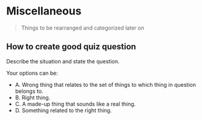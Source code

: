 # Miscellaneous

> Things to be rearranged and categorized later on

## How to create good quiz question

Describe the situation and state the question.

Your options can be:

- A. Wrong thing that relates to the set of things to which thing in question belongs to.
- B. Right thing.
- C. A made-up thing that sounds like a real thing.
- D. Something related to the right thing.
